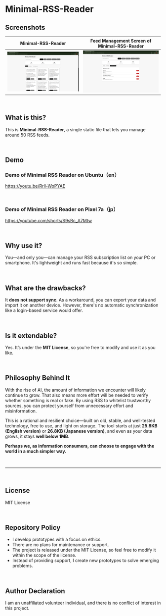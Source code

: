 # Minimal-RSS-Reader

## Screenshots
| **Minimal-RSS-Reader** | **Feed Management Screen of Minimal-RSS-Reader** |
| :---: | :---: |
| <img src="https://github.com/trgr-karasutoragara/daily-news-for-digital-dignity/blob/main/Minimal-RSS-Reader/Screenshot-from-2025-07-23-07-49-22.png" width="400"> | <img src="https://github.com/trgr-karasutoragara/daily-news-for-digital-dignity/blob/main/Minimal-RSS-Reader/Screenshot-from-2025-07-23-07-49-40.png" width="400"> |

<br>

## What is this?

This is **Minimal-RSS-Reader**, a single static file that lets you manage around 50 RSS feeds.

<br>

## Demo
### Demo of Minimal RSS Reader on Ubuntu（en）

https://youtu.be/Rrll-WoPYAE

<br>

### Demo of Minimal RSS Reader on Pixel 7a（jp）

https://youtube.com/shorts/S9sBc_A7Mtw


<br>

## Why use it?

You—and only you—can manage your RSS subscription list on your PC or smartphone.
It's lightweight and runs fast because it's so simple.

<br>

## What are the drawbacks?

It **does not support sync**.
As a workaround, you can export your data and import it on another device.
However, there's no automatic synchronization like a login-based service would offer.

<br>

## Is it extendable?

Yes. It’s under the **MIT License**, so you're free to modify and use it as you like.

<br>

## Philosophy Behind It

With the rise of AI, the amount of information we encounter will likely continue to grow.
That also means more effort will be needed to verify whether something is real or fake.
By using RSS to whitelist trustworthy sources, you can protect yourself from unnecessary effort and misinformation.

This is a rational and resilient choice—built on old, stable, and well-tested technology, free to use, and light on storage.
The tool starts at just **25.8KB (English version)** or **26.8KB (Japanese version)**, and even as your data grows, it stays **well below 1MB**.

**Perhaps we, as information consumers, can choose to engage with the world in a much simpler way.**

<br>

---

<br>

## License
MIT License

<br>

## Repository Policy

- I develop prototypes with a focus on ethics.
- There are no plans for maintenance or support.
- The project is released under the MIT License, so feel free to modify it within the scope of the license.
- Instead of providing support, I create new prototypes to solve emerging problems.

<br>

## Author Declaration
I am an unaffiliated volunteer individual, and there is no conflict of interest in this project.
